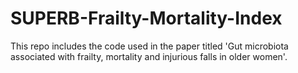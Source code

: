 # SUPERB-Frailty-Mortality-Index
This repo includes the code used in the paper titled 'Gut microbiota associated with frailty, mortality and injurious falls in older women'.
